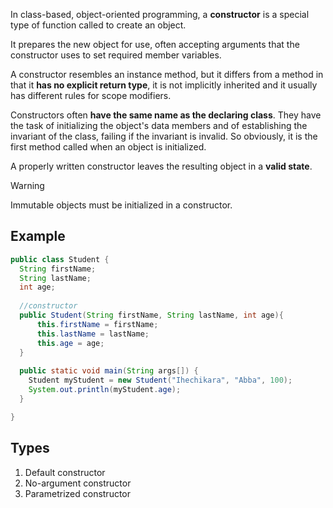 In class-based, object-oriented programming, a **constructor** is a special type of function called to create an object. 

It prepares the new object for use, often accepting arguments that the constructor uses to set required member variables.

A constructor resembles an instance method, but it differs from a method in that it **has no explicit return type**, it is not implicitly inherited and it usually has different rules for scope modifiers. 

Constructors often **have the same name as the declaring class**. They have the task of initializing the object's data members and of establishing the invariant of the class, failing if the invariant is invalid. So obviously, it is the first method called when an object is initialized.

A properly written constructor leaves the resulting object in a **valid state**. 

> [!WARNING]
Immutable objects must be initialized in a constructor.


## Example

```java
public class Student {
  String firstName;
  String lastName;
  int age;
  
  //constructor
  public Student(String firstName, String lastName, int age){
      this.firstName = firstName;
      this.lastName = lastName;
      this.age = age;
  }
  
  public static void main(String args[]) {
    Student myStudent = new Student("Ihechikara", "Abba", 100);
    System.out.println(myStudent.age);
  }

}
```

## Types

1. Default constructor
2. No-argument constructor
3. Parametrized constructor

